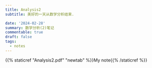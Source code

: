 ```yaml
---
title: Analysis2
subtitle: 美好的一天从数学分析结束.

date: '2024-02-28'
summary: 数学分析(2)笔记
commentable: true
draft: false
tags:
  - notes
---
```


{{% staticref "Analysis2.pdf" "newtab" %}}My note{{% /staticref %}}
